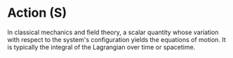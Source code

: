 # Action (S)

In classical mechanics and field theory, a scalar quantity whose variation with respect to the system's configuration yields the equations of motion. It is typically the integral of the Lagrangian over time or spacetime.
